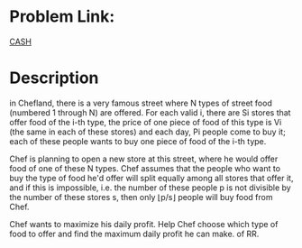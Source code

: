 # Problem Link:

[CASH](https://www.codechef.com/FEB20B/problems/CASH/)

# Description

in Chefland, there is a very famous street where N types of street food (numbered 1 through N) are offered. For each valid i, there are Si stores that offer food of the i-th type, the price of one piece of food of this type is Vi (the same in each of these stores) and each day, Pi people come to buy it; each of these people wants to buy one piece of food of the i-th type.

Chef is planning to open a new store at this street, where he would offer food of one of these N types. Chef assumes that the people who want to buy the type of food he'd offer will split equally among all stores that offer it, and if this is impossible, i.e. the number of these people p is not divisible by the number of these stores s, then only ⌊p/s⌋ people will buy food from Chef.

Chef wants to maximize his daily profit. Help Chef choose which type of food to offer and find the maximum daily profit he can make. of RR.